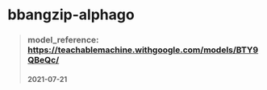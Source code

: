 # bbangzip-alphago

> ### model_reference: https://teachablemachine.withgoogle.com/models/BTY9QBeQc/
> #### 2021-07-21

